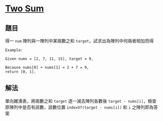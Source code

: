 # [Two Sum](https://leetcode.com/problems/two-sum/)

## 題目

得一 `num` 陣列與一陣列中某兩數之和 `target`，試求出為陣列中何兩者相加而得

```
Example:

Given nums = [2, 7, 11, 15], target = 9,

Because nums[0] + nums[1] = 2 + 7 = 9,
return [0, 1].

```

## 解法

單向雜湊表，將兩數之和 `target` 逐一減去陣列各數後 `target - nums[i]`，檢查原陣列中是否有該數，該數位置 `indexOf(target - nums[i])` 和 `i` 之陣列即為答案